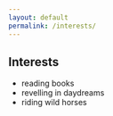 ```yaml
---
layout: default
permalink: /interests/
---
```


## Interests

- reading books
- revelling in daydreams
- riding wild horses
